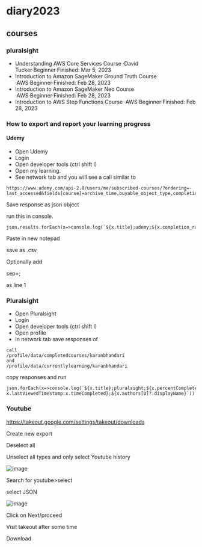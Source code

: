 # diary2023


## courses

### pluralsight

- Understanding AWS Core Services
Course
·David Tucker·Beginner·Finished: Mar 5, 2023
- Introduction to Amazon SageMaker Ground Truth
Course
·AWS·Beginner·Finished: Feb 28, 2023
- Introduction to Amazon SageMaker Neo
Course
·AWS·Beginner·Finished: Feb 28, 2023
- Introduction to AWS Step Functions
Course
·AWS·Beginner·Finished: Feb 28, 2023


### How to export and report your learning progress
#### Udemy
- Open Udemy
- Login
- Open developer tools (ctrl shift I)
- Open my learning.
- See network tab and you will see a call similar to 
```
https://www.udemy.com/api-2.0/users/me/subscribed-courses/?ordering=-last_accessed&fields[course]=archive_time,buyable_object_type,completion_ratio,enrollment_time,favorite_time,features,image_240x135,image_480x270,is_practice_test_course,is_private,is_published,last_accessed_time,num_collections,published_title,title,tracking_id,url,visible_instructors&fields[user]=@min,job_title&page=1&page_size=12&is_archived=false
```
Save response as json object

run this in console.

```
json.results.forEach(x=>console.log(`${x.title};udemy;${x.completion_ratio};${x.last_accessed_time};${x.visible_instructors[0].title}`))
```

Paste in new notepad

save as .csv

Optionally add 

sep=;

as line 1


### Pluralsight
- Open Pluralsight
- Login
- Open developer tools (ctrl shift I)
- Open profile
- In network tab save responses of 

```
call
/profile/data/completedcourses/karanbhandari
and 
/profile/data/currentlylearning/karanbhandari
```
copy responses and run
```
json.forEach(x=>console.log(`${x.title};pluralsight;${x.percentComplete};${x.lastViewedTimestamp?x.lastViewedTimestamp:x.timeCompleted};${x.authors[0]?.displayName}`))

```


### Youtube

https://takeout.google.com/settings/takeout/downloads

Create new export

Deselect all

Unselect all types and only select Youtube history

![image](https://user-images.githubusercontent.com/2136211/236657252-935634af-f391-4925-9590-5a377a1ac7b8.png)


Search for youtube>select

select JSON

![image](https://user-images.githubusercontent.com/2136211/236657276-4147ac0b-80c7-434e-aa40-e062dbced6da.png)
 
 
 Click on Next/proceed
 
 Visit takeout after some time
 
 Download
